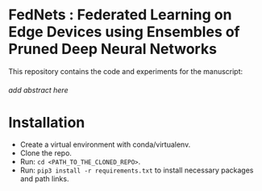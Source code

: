 # FedNets : Federated Learning on Edge Devices using Ensembles of Pruned Deep Neural Networks

This repository contains the code and experiments for the manuscript:

###### add abstract here

# Installation
- Create a virtual environment with conda/virtualenv.
- Clone the repo.
- Run: `cd <PATH_TO_THE_CLONED_REPO>`.
- Run: `pip3 install -r requirements.txt` to install necessary packages and path links.



